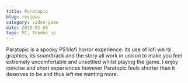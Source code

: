 ```yaml
---
title: Paratopic
blog: reviews
category: video-game
date: 2019-02-05
tags: PC, thumbs_up
---
```

Paratopic is a spooky PS1/lofi horror experience. Its use of lofi weird graphics, its soundtrack and the story all work in unison to make you feel extremely uncomfortable and unsettled whilst playing the game. I enjoy concise and short experiences however Paratopic feels shorter than it deserves to be and thus left me wanting more.
